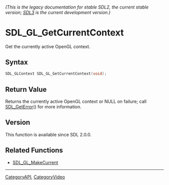 ###### (This is the legacy documentation for stable SDL2, the current stable version; [SDL3](https://wiki.libsdl.org/SDL3/) is the current development version.)
# SDL_GL_GetCurrentContext

Get the currently active OpenGL context.

## Syntax

```c
SDL_GLContext SDL_GL_GetCurrentContext(void);

```

## Return Value

Returns the currently active OpenGL context or NULL on failure; call
[SDL_GetError](SDL_GetError)() for more information.

## Version

This function is available since SDL 2.0.0.

## Related Functions

* [SDL_GL_MakeCurrent](SDL_GL_MakeCurrent)

----
[CategoryAPI](CategoryAPI), [CategoryVideo](CategoryVideo)


